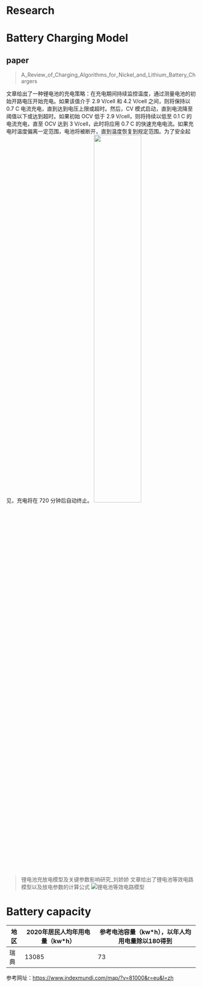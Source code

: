 # Research
# Battery Charging  Model

## paper

> A_Review_of_Charging_Algorithms_for_Nickel_and_Lithium_Battery_Chargers

文章给出了一种锂电池的充电策略：在充电期间持续监控温度，通过测量电池的初始开路电压开始充电。如果该值介于 2.9 V/cell 和 4.2 V/cell 之间，则将保持以 0.7 C 电流充电，直到达到电压上限或超时。然后，CV 模式启动，直到电流降至阈值以下或达到超时。如果初始 OCV 低于 2.9 V/cell，则将持续以低至 0.1 C 的电流充电，直至 OCV 达到 3 V/cell，此时将应用 0.7 C 的快速充电电流。如果充电时温度偏离一定范围，电池将被断开，直到温度恢复到规定范围。为了安全起见，充电将在 720 分钟后自动终止。
<img src="https://img-blog.csdnimg.cn/direct/e9248ed0944749a2b8e01cda444efb90.png" width="50%">

>锂电池充放电模型及关键参数影响研究_刘娇娇
文章给出了锂电池等效电路模型以及放电参数的计算公式
![锂电池等效电路模型](https://img-blog.csdnimg.cn/direct/78ae13ef29644619bd6c86229f890d2d.png)

# Battery capacity
| 地区 |  2020年居民人均年用电量（kw*h）|参考电池容量（kw*h），以年人均用电量除以180得到
|--|--|--|
| 瑞典 | 13085 |73

参考网址：https://www.indexmundi.com/map/?v=81000&r=eu&l=zh




 

<!--stackedit_data:
eyJoaXN0b3J5IjpbLTIwNjYzMzA4ODUsNzIwMjgwMTM3LC0xOT
M1NjQ5MDg4LC0xMjQ0MTI1MTk5LDU1NjY0NzU4OF19
-->